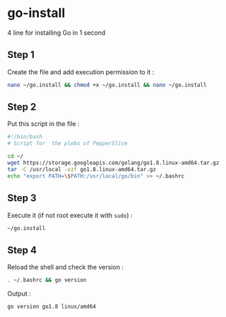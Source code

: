 # go-install

4 line for installing Go in 1 second

## Step 1
Create the file and add execution permission to it : 

```bash
nano ~/go.install && chmod +x ~/go.install && nano ~/go.install
```

## Step 2
Put this script in the file :
```bash
#!/bin/bash
# Script for  the plebs of PepperSlice

cd ~/
wget https://storage.googleapis.com/golang/go1.8.linux-amd64.tar.gz
tar -C /usr/local -xzf go1.8.linux-amd64.tar.gz
echo "export PATH=\$PATH:/usr/local/go/bin" >> ~/.bashrc
```

## Step 3
Execute it (if not root execute it with `sudo`) : 
```bash
~/go.install
```

## Step 4
Reload the shell and check the version : 
```bash
. ~/.bashrc && go version
```
Output :
```bash
go version go1.8 linux/amd64
```
